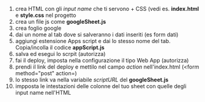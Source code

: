 1) crea HTML con gli *input name* che ti servono + CSS (vedi es. **index.html** e **style.css** nel progetto
2) crea un file js come **googleSheet.js**
3) crea foglio google
4) dai un nome al tab dove si salveranno i dati inseriti (es form dati)
5) aggiungi estensione Apps script e dai lo stesso nome del tab. Copia/incolla il codice **appScript.js**
6) salva ed esegui lo scrpit (autorizza)
7) fai il deploy, imposta nella configurazione il tipo Web App (autorizza)
8) prendi il link del deploy e mettilo nel campo *action* nell'index.html (<form method="post" action=)
9) lo stesso link va nella variabile *scriptURL* del **googleSheet.js**
10) impposta le intestazioni delle colonne del tuo sheet con quelle degli input name nell'HTML

